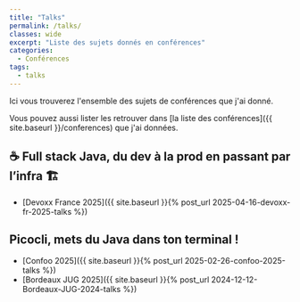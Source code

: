 ```yaml
---
title: "Talks"
permalink: /talks/
classes: wide
excerpt: "Liste des sujets donnés en conférences"
categories:
  - Conférences
tags:
  - talks
---
```


Ici vous trouverez l'ensemble des sujets de conférences que j'ai donné.

Vous pouvez aussi lister les retrouver dans [la liste des conférences]({{ site.baseurl }}/conferences) que j'ai données.

## ☕️ Full stack Java, du dev à la prod en passant par l’infra 🏗️
- [Devoxx France 2025]({{ site.baseurl }}{% post_url 2025-04-16-devoxx-fr-2025-talks %})

## Picocli, mets du Java dans ton terminal !
- [Confoo 2025]({{ site.baseurl }}{% post_url 2025-02-26-confoo-2025-talks %})
- [Bordeaux JUG 2025]({{ site.baseurl }}{% post_url 2024-12-12-Bordeaux-JUG-2024-talks %})
